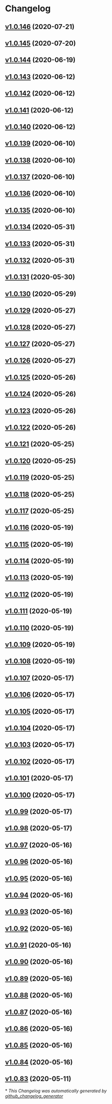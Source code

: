 # Changelog

## [v1.0.146](https://github.com/ToMe25/ToMe25s-Java-Utilities/tree/v1.0.146) (2020-07-21)

## [v1.0.145](https://github.com/ToMe25/ToMe25s-Java-Utilities/tree/v1.0.145) (2020-07-20)

## [v1.0.144](https://github.com/ToMe25/ToMe25s-Java-Utilities/tree/v1.0.144) (2020-06-19)

## [v1.0.143](https://github.com/ToMe25/ToMe25s-Java-Utilities/tree/v1.0.143) (2020-06-12)

## [v1.0.142](https://github.com/ToMe25/ToMe25s-Java-Utilities/tree/v1.0.142) (2020-06-12)

## [v1.0.141](https://github.com/ToMe25/ToMe25s-Java-Utilities/tree/v1.0.141) (2020-06-12)

## [v1.0.140](https://github.com/ToMe25/ToMe25s-Java-Utilities/tree/v1.0.140) (2020-06-12)

## [v1.0.139](https://github.com/ToMe25/ToMe25s-Java-Utilities/tree/v1.0.139) (2020-06-10)

## [v1.0.138](https://github.com/ToMe25/ToMe25s-Java-Utilities/tree/v1.0.138) (2020-06-10)

## [v1.0.137](https://github.com/ToMe25/ToMe25s-Java-Utilities/tree/v1.0.137) (2020-06-10)

## [v1.0.136](https://github.com/ToMe25/ToMe25s-Java-Utilities/tree/v1.0.136) (2020-06-10)

## [v1.0.135](https://github.com/ToMe25/ToMe25s-Java-Utilities/tree/v1.0.135) (2020-06-10)

## [v1.0.134](https://github.com/ToMe25/ToMe25s-Java-Utilities/tree/v1.0.134) (2020-05-31)

## [v1.0.133](https://github.com/ToMe25/ToMe25s-Java-Utilities/tree/v1.0.133) (2020-05-31)

## [v1.0.132](https://github.com/ToMe25/ToMe25s-Java-Utilities/tree/v1.0.132) (2020-05-31)

## [v1.0.131](https://github.com/ToMe25/ToMe25s-Java-Utilities/tree/v1.0.131) (2020-05-30)

## [v1.0.130](https://github.com/ToMe25/ToMe25s-Java-Utilities/tree/v1.0.130) (2020-05-29)

## [v1.0.129](https://github.com/ToMe25/ToMe25s-Java-Utilities/tree/v1.0.129) (2020-05-27)

## [v1.0.128](https://github.com/ToMe25/ToMe25s-Java-Utilities/tree/v1.0.128) (2020-05-27)

## [v1.0.127](https://github.com/ToMe25/ToMe25s-Java-Utilities/tree/v1.0.127) (2020-05-27)

## [v1.0.126](https://github.com/ToMe25/ToMe25s-Java-Utilities/tree/v1.0.126) (2020-05-27)

## [v1.0.125](https://github.com/ToMe25/ToMe25s-Java-Utilities/tree/v1.0.125) (2020-05-26)

## [v1.0.124](https://github.com/ToMe25/ToMe25s-Java-Utilities/tree/v1.0.124) (2020-05-26)

## [v1.0.123](https://github.com/ToMe25/ToMe25s-Java-Utilities/tree/v1.0.123) (2020-05-26)

## [v1.0.122](https://github.com/ToMe25/ToMe25s-Java-Utilities/tree/v1.0.122) (2020-05-26)

## [v1.0.121](https://github.com/ToMe25/ToMe25s-Java-Utilities/tree/v1.0.121) (2020-05-25)

## [v1.0.120](https://github.com/ToMe25/ToMe25s-Java-Utilities/tree/v1.0.120) (2020-05-25)

## [v1.0.119](https://github.com/ToMe25/ToMe25s-Java-Utilities/tree/v1.0.119) (2020-05-25)

## [v1.0.118](https://github.com/ToMe25/ToMe25s-Java-Utilities/tree/v1.0.118) (2020-05-25)

## [v1.0.117](https://github.com/ToMe25/ToMe25s-Java-Utilities/tree/v1.0.117) (2020-05-25)

## [v1.0.116](https://github.com/ToMe25/ToMe25s-Java-Utilities/tree/v1.0.116) (2020-05-19)

## [v1.0.115](https://github.com/ToMe25/ToMe25s-Java-Utilities/tree/v1.0.115) (2020-05-19)

## [v1.0.114](https://github.com/ToMe25/ToMe25s-Java-Utilities/tree/v1.0.114) (2020-05-19)

## [v1.0.113](https://github.com/ToMe25/ToMe25s-Java-Utilities/tree/v1.0.113) (2020-05-19)

## [v1.0.112](https://github.com/ToMe25/ToMe25s-Java-Utilities/tree/v1.0.112) (2020-05-19)

## [v1.0.111](https://github.com/ToMe25/ToMe25s-Java-Utilities/tree/v1.0.111) (2020-05-19)

## [v1.0.110](https://github.com/ToMe25/ToMe25s-Java-Utilities/tree/v1.0.110) (2020-05-19)

## [v1.0.109](https://github.com/ToMe25/ToMe25s-Java-Utilities/tree/v1.0.109) (2020-05-19)

## [v1.0.108](https://github.com/ToMe25/ToMe25s-Java-Utilities/tree/v1.0.108) (2020-05-19)

## [v1.0.107](https://github.com/ToMe25/ToMe25s-Java-Utilities/tree/v1.0.107) (2020-05-17)

## [v1.0.106](https://github.com/ToMe25/ToMe25s-Java-Utilities/tree/v1.0.106) (2020-05-17)

## [v1.0.105](https://github.com/ToMe25/ToMe25s-Java-Utilities/tree/v1.0.105) (2020-05-17)

## [v1.0.104](https://github.com/ToMe25/ToMe25s-Java-Utilities/tree/v1.0.104) (2020-05-17)

## [v1.0.103](https://github.com/ToMe25/ToMe25s-Java-Utilities/tree/v1.0.103) (2020-05-17)

## [v1.0.102](https://github.com/ToMe25/ToMe25s-Java-Utilities/tree/v1.0.102) (2020-05-17)

## [v1.0.101](https://github.com/ToMe25/ToMe25s-Java-Utilities/tree/v1.0.101) (2020-05-17)

## [v1.0.100](https://github.com/ToMe25/ToMe25s-Java-Utilities/tree/v1.0.100) (2020-05-17)

## [v1.0.99](https://github.com/ToMe25/ToMe25s-Java-Utilities/tree/v1.0.99) (2020-05-17)

## [v1.0.98](https://github.com/ToMe25/ToMe25s-Java-Utilities/tree/v1.0.98) (2020-05-17)

## [v1.0.97](https://github.com/ToMe25/ToMe25s-Java-Utilities/tree/v1.0.97) (2020-05-16)

## [v1.0.96](https://github.com/ToMe25/ToMe25s-Java-Utilities/tree/v1.0.96) (2020-05-16)

## [v1.0.95](https://github.com/ToMe25/ToMe25s-Java-Utilities/tree/v1.0.95) (2020-05-16)

## [v1.0.94](https://github.com/ToMe25/ToMe25s-Java-Utilities/tree/v1.0.94) (2020-05-16)

## [v1.0.93](https://github.com/ToMe25/ToMe25s-Java-Utilities/tree/v1.0.93) (2020-05-16)

## [v1.0.92](https://github.com/ToMe25/ToMe25s-Java-Utilities/tree/v1.0.92) (2020-05-16)

## [v1.0.91](https://github.com/ToMe25/ToMe25s-Java-Utilities/tree/v1.0.91) (2020-05-16)

## [v1.0.90](https://github.com/ToMe25/ToMe25s-Java-Utilities/tree/v1.0.90) (2020-05-16)

## [v1.0.89](https://github.com/ToMe25/ToMe25s-Java-Utilities/tree/v1.0.89) (2020-05-16)

## [v1.0.88](https://github.com/ToMe25/ToMe25s-Java-Utilities/tree/v1.0.88) (2020-05-16)

## [v1.0.87](https://github.com/ToMe25/ToMe25s-Java-Utilities/tree/v1.0.87) (2020-05-16)

## [v1.0.86](https://github.com/ToMe25/ToMe25s-Java-Utilities/tree/v1.0.86) (2020-05-16)

## [v1.0.85](https://github.com/ToMe25/ToMe25s-Java-Utilities/tree/v1.0.85) (2020-05-16)

## [v1.0.84](https://github.com/ToMe25/ToMe25s-Java-Utilities/tree/v1.0.84) (2020-05-16)

## [v1.0.83](https://github.com/ToMe25/ToMe25s-Java-Utilities/tree/v1.0.83) (2020-05-11)



\* *This Changelog was automatically generated by [github_changelog_generator](https://github.com/github-changelog-generator/github-changelog-generator)*
